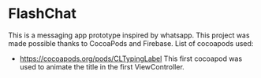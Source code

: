 # FlashChat
This is a messaging app prototype inspired by whatsapp. 
This project was made possible thanks to CocoaPods and Firebase.
List of cocoapods used: 
  - https://cocoapods.org/pods/CLTypingLabel 
  This first cocoapod was used to animate the title in the first ViewController.
  

